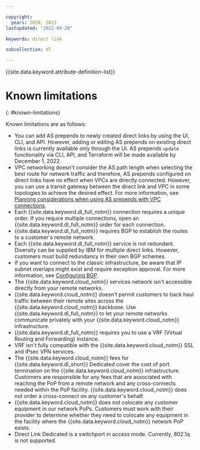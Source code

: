 ```yaml
---

copyright:
  years: 2020, 2022
lastupdated: "2022-09-20"

keywords: direct link 

subcollection: dl

---
```


{{site.data.keyword.attribute-definition-list}}

# Known limitations
{: #known-limitations}

Known limitations are as follows:

* You can add AS prepends to newly created direct links by using the UI, CLI, and API. However, adding or editing AS prepends on existing direct links is currently available only through the UI. AS prepends `update` functionality via CLI, API, and Terraform will be made available by December 1, 2022.
* VPC networking doesn't consider the AS path length when selecting the best route for network traffic and therefore, AS prepends configured on direct links have no effect when VPCs are directly connected. However, you can use a transit gateway between the direct link and VPC in some topologies to achieve the desired effect. For more information, see [Planning considerations when using AS prepends with VPC connections](/docs/dl?topic=dl-as-prepends-routes).
* Each {{site.data.keyword.dl_full_notm}} connection requires a unique order. If you require multiple connections, open an {{site.data.keyword.dl_full_notm}} order for each connection.
* {{site.data.keyword.dl_full_notm}} requires BGP to establish the routes to a customer's remote network.
* Each {{site.data.keyword.dl_full_notm}} service is not redundant. Diversity can be supplied by IBM for multiple direct links. However, customers must build redundancy in their own BGP schemes.
* If you want to connect to the classic infrastructure, be aware that IP subnet overlaps might exist and require exception approval. For more information, see [Configuring BGP](/docs/direct-link?topic=direct-link-configure-ibm-cloud-direct-link#configuring-bgp).
* The {{site.data.keyword.cloud_notm}} services network isn't accessible directly from your remote networks.
* {{site.data.keyword.cloud_notm}} doesn't permit customers to back haul traffic between their remote sites across the {{site.data.keyword.cloud_notm}} backbone. Use {{site.data.keyword.dl_full_notm}} to let your remote networks communicate privately with your {{site.data.keyword.cloud_notm}} infrastructure.
* {{site.data.keyword.dl_full_notm}} requires you to use a VRF (Virtual Routing and Forwarding) instance.
* VRF isn't fully compatible with the {{site.data.keyword.cloud_notm}} SSL and IPsec VPN services.
* The {{site.data.keyword.cloud_notm}} fees for {{site.data.keyword.dl_short}} Dedicated cover the cost of port termination on the {{site.data.keyword.cloud_notm}} infrastructure. Customers are responsible for any fees that are associated with reaching the PoP from a remote network and any cross-connects needed within the PoP facility. {{site.data.keyword.cloud_notm}} does not order a cross-connect on any customer's behalf.
* {{site.data.keyword.cloud_notm}} does not colocate any customer equipment in our network PoPs. Customers must work with their provider to determine whether they need to colocate any equipment in the facility where the {{site.data.keyword.cloud_notm}} network PoP exists.
* Direct Link Dedicated is a switchport in access mode. Currently, 802.1q is not supported.
